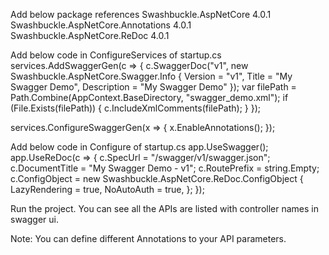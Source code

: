 Add below package references
Swashbuckle.AspNetCore 4.0.1
Swashbuckle.AspNetCore.Annotations 4.0.1
Swashbuckle.AspNetCore.ReDoc 4.0.1

Add below code in ConfigureServices of startup.cs
services.AddSwaggerGen(c =>
{
    c.SwaggerDoc("v1", new Swashbuckle.AspNetCore.Swagger.Info
    {
        Version = "v1",
        Title = "My Swagger Demo",
        Description = "My Swagger Demo"
    });
    var filePath = Path.Combine(AppContext.BaseDirectory, "swagger_demo.xml");
    if (File.Exists(filePath))
    {
        c.IncludeXmlComments(filePath);
    }
});

services.ConfigureSwaggerGen(x =>
{
    x.EnableAnnotations();
});

Add below code in Configure of startup.cs
app.UseSwagger();
app.UseReDoc(c =>
{
    c.SpecUrl = "/swagger/v1/swagger.json";
    c.DocumentTitle = "My Swagger Demo - v1";
    c.RoutePrefix = string.Empty;
    c.ConfigObject = new Swashbuckle.AspNetCore.ReDoc.ConfigObject
    {
        LazyRendering = true,
        NoAutoAuth = true,
    };
});

Run the project.
You can see all the APIs are listed with controller names in swagger ui.

Note: You can define different Annotations to your API parameters.